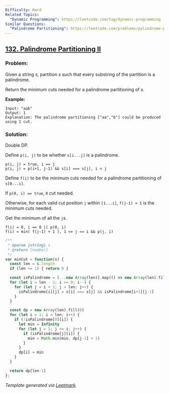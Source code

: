 ```yaml
---
Difficulty: Hard
Related Topics:
  "Dynamic Programming": https://leetcode.com/tag/dynamic-programming
Similar Questions:
  "Palindrome Partitioning": https://leetcode.com/problems/palindrome-partitioning
---
```


## [132. Palindrome Partitioning II](https://leetcode.com/problems/palindrome-partitioning-ii/description/)

### Problem:

Given a string *s*, partition *s* such that every substring of the partition is a palindrome.

Return the minimum cuts needed for a palindrome partitioning of *s*.

**Example:**

```
Input: "aab"
Output: 1
Explanation: The palindrome partitioning ["aa","b"] could be produced using 1 cut.

```

### Solution:

Double DP.

Define `p(i, j)` to be whether `s[i...j]` is a palindrome.

```
p(i, j) = true, i == j
p(i, j) = p(i+1, j-1) && s[i] === s[j], i < j
```

Define `f(i)` to be the minimum cuts needed for a palindrome partitioning of `s[0...i]`.

If `p(0, i) == true`, `0` cut needed.

Otherwise, for each valid cut position `j` within `[1...i]`, `f(j-1) + 1` is the minimum cuts needed.

Get the minimum of all the `j`s.

```
f(i) = 0, i == 0 || p(0, i)
f(i) = min( f(j-1) + 1 ), 1 <= j <= i && p(j, i)
```

```javascript
/**
 * @param {string} s
 * @return {number}
 */
var minCut = function(s) {
  const len = s.length
  if (len <= 1) { return 0 }

  const isPalindrome = [...new Array(len)].map(() => new Array(len).fill(true))
  for (let i = len - 2; i >= 0; i--) {
    for (let j = i + 1; j < len; j++) {
      isPalindrome[i][j] = s[i] === s[j] && isPalindrome[i+1][j-1]
    }
  }

  const dp = new Array(len).fill(0)
  for (let i = 1; i < len; i++) {
    if (!isPalindrome[0][i]) {
      let min = Infinity
      for (let j = 1; j <= i; j++) {
        if (isPalindrome[j][i]) {
          min = Math.min(min, dp[j-1] + 1)
        }
      }
      dp[i] = min
    }
  }

  return dp[len-1]
};
```


*Template generated via [Leetmark](https://github.com/crimx/crx-leetmark).*

